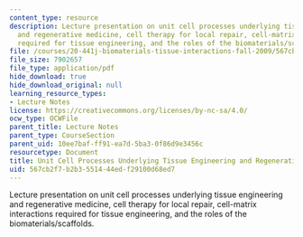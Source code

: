 ```yaml
---
content_type: resource
description: Lecture presentation on unit cell processes underlying tissue engineering
  and regenerative medicine, cell therapy for local repair, cell-matrix interactions
  required for tissue engineering, and the roles of the biomaterials/scaffolds.
file: /courses/20-441j-biomaterials-tissue-interactions-fall-2009/567cb2f7b2b3551444edf29100d68ed7_MIT20_441JF09_lec04_ms.pdf
file_size: 7902657
file_type: application/pdf
hide_download: true
hide_download_original: null
learning_resource_types:
- Lecture Notes
license: https://creativecommons.org/licenses/by-nc-sa/4.0/
ocw_type: OCWFile
parent_title: Lecture Notes
parent_type: CourseSection
parent_uid: 10ee7baf-ff91-ea7d-5ba3-0f86d9e3456c
resourcetype: Document
title: Unit Cell Processes Underlying Tissue Engineering and Regenerative Medicine
uid: 567cb2f7-b2b3-5514-44ed-f29100d68ed7
---
```

Lecture presentation on unit cell processes underlying tissue engineering and regenerative medicine, cell therapy for local repair, cell-matrix interactions required for tissue engineering, and the roles of the biomaterials/scaffolds.